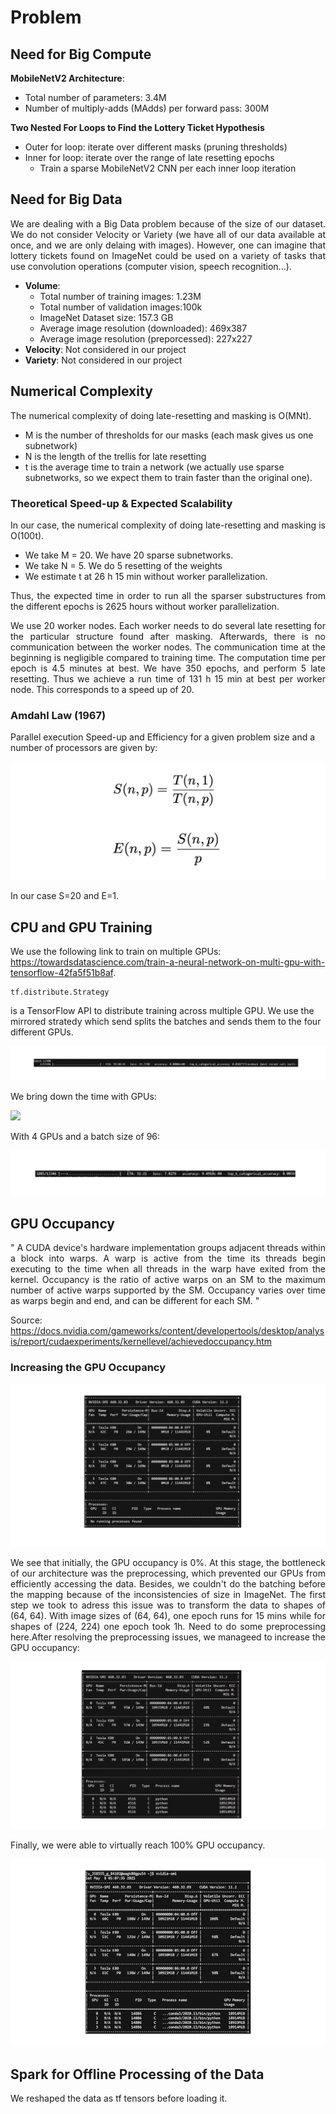 # Problem

## Need for Big Compute

**MobileNetV2 Architecture**: 
- Total number of parameters: 3.4M 
- Number of multiply-adds (MAdds) per forward pass: 300M

**Two Nested For Loops to Find the Lottery Ticket Hypothesis**
- Outer for loop: iterate over different masks (pruning thresholds)
- Inner for loop: iterate over the range of late resetting epochs
     - Train a sparse MobileNetV2 CNN per each inner loop iteration

## Need for Big Data

<p align="justify"> We are dealing with a Big Data problem because of the size of our dataset. We do not consider Velocity or Variety (we have all of our data available at once, and we are only delaing with images). However, one can imagine that lottery tickets found on ImageNet could be used on a variety of tasks that use convolution operations (computer vision, speech recognition...). </p> 

- **Volume**: 
     -  Total number of training images: 1.23M
     -  Total number of validation images:100k
     -  ImageNet Dataset size: 157.3 GB
     -  Average image resolution (downloaded): 469x387
     -  Average image resolution (preporcessed): 227x227
- **Velocity**: Not considered in our project 
- **Variety**: Not considered in our project

## Numerical Complexity

The numerical complexity of doing late-resetting and masking is O(MNt). 

- M is the number of thresholds for our masks (each mask gives us one subnetwork)
- N is the length of the trellis for late resetting  
- t is the average time to train a network (we actually use sparse subnetworks, so we expect them to train faster than the original one).

### Theoretical Speed-up & Expected Scalability

<p align="justify"> In our case, the numerical complexity of doing late-resetting and masking is O(100t). </p>

- We take M = 20. We have 20 sparse subnetworks.
- We take N = 5. We do 5 resetting of the weights
- We estimate t at 26 h 15 min without worker parallelization. 

<p align="justify"> Thus, the expected time in order to run all the sparser substructures from the different epochs is 
2625 hours without worker parallelization. </p>

<p align="justify"> We use 20 worker nodes. Each worker needs to do several late resetting for the particular structure found after masking. Afterwards, there is no communication between the worker nodes. The communication time at the beginning is negligible compared to training time. The computation time per epoch is 4.5 minutes at best. We have 350 epochs, and perform 5 late resetting. Thus we achieve a run time of 131 h 15 min at best per worker node. This corresponds to a speed up of 20. </p> 

### Amdahl Law (1967)

Parallel execution Speed-up and Efficiency for a given problem size and a number of processors are given by:

![](Images/Eqns.png)

In our case S=20 and E=1.

## CPU and GPU Training

We use the following link to train on multiple GPUs: https://towardsdatascience.com/train-a-neural-network-on-multi-gpu-with-tensorflow-42fa5f51b8af. 
```
tf.distribute.Strategy
```
is a TensorFlow API to distribute training across multiple GPU. We use the mirrored stratedy which send splits the batches and sends them to the four different GPUs.

![](Images/CPU.png)

We bring down the time with GPUs:

![](Project/Images/GPU.png)

With 4 GPUs and a batch size of 96:

![](Images/4GPU.png)

## GPU Occupancy

<p align="justify">  " A CUDA device's hardware implementation groups adjacent threads within a block into warps. A warp is active from the time its threads begin executing to the time when all threads in the warp have exited from the kernel. Occupancy is the ratio of active warps on an SM to the maximum number of active warps supported by the SM. Occupancy varies over time as warps begin and end, and can be different for each SM. " </p>

Source: https://docs.nvidia.com/gameworks/content/developertools/desktop/analysis/report/cudaexperiments/kernellevel/achievedoccupancy.htm

### Increasing the GPU Occupancy

![](Images/GPU1.png)

<p align="justify">  We see that initially, the GPU occupancy is 0%. At this stage, the bottleneck of our architecture was the preprocessing, which prevented our GPUs from efficiently accessing the data. Besides, we couldn't do the batching before the mapping because of the inconsistencies of size in ImageNet. The first step we took to adress this issue was to transform the data to shapes of (64, 64). With image sizes of (64, 64), one epoch runs for 15 mins while for shapes of (224, 224) one epoch took 1h. Need to do some preprocessing here.After resolving the preprocessing issues, we manageed to increase the GPU occupancy: </p>

![](Images/GPU2.png)

Finally, we were able to virtually reach 100% GPU occupancy.

![](Images/GPUf.png)

## Spark for Offline Processing of the Data

We reshaped the data as tf tensors before loading it. 

